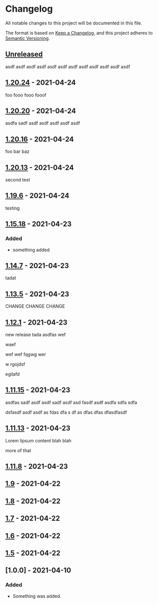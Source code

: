# Changelog

All notable changes to this project will be documented in this file.

The format is based on [Keep a Changelog](https://keepachangelog.com/en/1.0.0/),
and this project adheres to [Semantic Versioning](https://semver.org/spec/v2.0.0.html).

## [Unreleased]

asdf asdf asdf asdf asdf asdf asdf asdf asdf asdf asdf asdf

## [1.20.24] - 2021-04-24

foo fooo fooo fooof

## [1.20.20] - 2021-04-24

asdfa sadf 
asdf asdf asdf asdf asdf

## [1.20.16] - 2021-04-24

foo bar baz

## [1.20.13] - 2021-04-24

second test

## [1.19.6] - 2021-04-24

testing

## [1.15.18] - 2021-04-23

### Added

-   something added

## [1.14.7] - 2021-04-23

tadat

## [1.13.5] - 2021-04-23

CHANGE CHANGE CHANGE

## [1.12.1] - 2021-04-23

new release tada  asdfas
wef

waef

wef wef
 fqgwg wer

 w
 rgojdsf

 egilafd

## [1.11.15] - 2021-04-23

asdfas
sadf asdf asdf 
sadf asdf 
asd fasdf asdf asdfa sdfa sdfa

dsfasdf asdf asdf
 as
 fdas 
 dfa
 s df
 as dfas
 dfas
 dfasdfasdf

## [1.11.13] - 2021-04-23

Lorem lipsum content blah blah

more of that

## [1.11.8] - 2021-04-23

## [1.9] - 2021-04-22

## [1.8] - 2021-04-22

## [1.7] - 2021-04-22

## [1.6] - 2021-04-22

## [1.5] - 2021-04-22

## [1.0.0] - 2021-04-10

### Added

-   Something was added.

[Unreleased]: https://github.com/bUnit-dev/workflows/compare/v1.20.24...HEAD

[1.20.24]: https://github.com/bUnit-dev/workflows/compare/v1.20.20...v1.20.24

[1.20.20]: https://github.com/bUnit-dev/workflows/compare/v1.20.16...v1.20.20

[1.20.16]: https://github.com/bUnit-dev/workflows/compare/v1.20.13...v1.20.16

[1.20.13]: https://github.com/bUnit-dev/workflows/compare/v1.19.6...v1.20.13

[1.19.6]: https://github.com/bUnit-dev/workflows/compare/v1.15.18...v1.19.6

[1.15.18]: https://github.com/bUnit-dev/workflows/compare/v1.14.7...v1.15.18

[1.14.7]: https://github.com/bUnit-dev/workflows/compare/v1.13.5...v1.14.7

[1.13.5]: https://github.com/bUnit-dev/workflows/compare/v1.12.1...v1.13.5

[1.12.1]: https://github.com/bUnit-dev/workflows/compare/v1.11.15...v1.12.1

[1.11.15]: https://github.com/bUnit-dev/workflows/compare/v1.11.13...v1.11.15

[1.11.13]: https://github.com/bUnit-dev/workflows/compare/v1.11.8...v1.11.13

[1.11.8]: https://github.com/bUnit-dev/workflows/compare/1.9...1.11.8

[1.9]: https://github.com/bUnit-dev/workflows/compare/1.8...1.9

[1.8]: https://github.com/bUnit-dev/workflows/compare/1.7...1.8

[1.7]: https://github.com/bUnit-dev/workflows/compare/1.6...1.7

[1.6]: https://github.com/bUnit-dev/workflows/compare/1.5...1.6

[1.5]: https://github.com/bUnit-dev/workflows/compare/1.0.0...1.5
